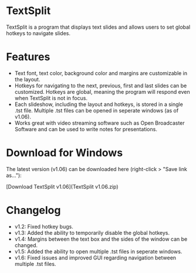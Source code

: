 # TextSplit
TextSplit is a program that displays text slides and allows users to set global hotkeys to navigate slides. 

# Features
- Text font, text color, background color and margins are customizable in the layout.
- Hotkeys for navigating to the next, previous, first and last slides can be customized. Hotkeys are global, meaning the program will respond even when TextSplit is not in focus.
- Each slideshow, including the layout and hotkeys, is stored in a single .tst file. Multiple .tst files can be opened in seperate windows (as of v1.06).
- Works great with video streaming software such as Open Broadcaster Software and can be used to write notes for presentations.

# Download for Windows
The latest version (v1.06) can be downloaded here (right-click > "Save link as..."):

[Download TextSplit v1.06](TextSplit v1.06.zip)

# Changelog
- v1.2: Fixed hotkey bugs.
- v1.3: Added the ability to temporarily disable the global hotkeys.
- v1.4: Margins between the text box and the sides of the window can be changed.
- v1.5: Added the ability to open multiple .tst files in seperate windows.
- v1.6: Fixed issues and improved GUI regarding navigation between multiple .tst files.
